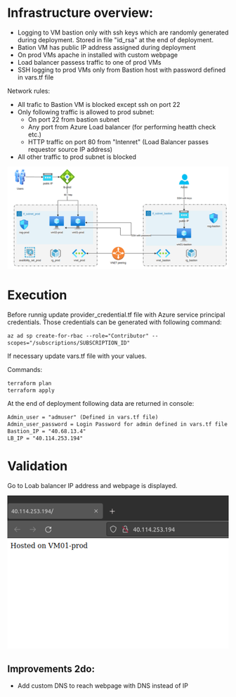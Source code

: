  # Infrastructure overview:
- Logging to VM bastion only with ssh keys which are randomly generated during deployment. Stored in file "id_rsa" at the end of deployment.
- Bation VM has public IP address assigned during deployment
- On prod VMs apache in installed with custom webpage
- Load balancer passess traffic to one of prod VMs
- SSH logging to prod VMs only from Bastion host with password defined in vars.tf file 

Network rules:
- All trafic to Bastion VM is blocked except ssh on port 22
- Only following traffic is allowed to prod subnet:
    * On port 22 from bastion subnet
    * Any port from Azure Load balancer (for performing heatth check etc.)
    * HTTP traffic on port 80 from "Intenret" (Load Balancer passes requestor source IP address)
- All other traffic to prod subnet is blocked

![alt test]( https://github.com/przemekgorzynski/infrastructure_as_code/blob/master/terraform/azure-infra/example1/docs/Azure.png )


# Execution

Before runnig update provider_credential.tf file with Azure service principal credentials.
Those credentials can be generated with following command:

    az ad sp create-for-rbac --role="Contributor" --scopes="/subscriptions/SUBSCRIPTION_ID"

If necessary update vars.tf file with your values. 

Commands:
      
    terraform plan
    terraform apply

At the end of deployment following data are returned in console:

    Admin_user = "admuser" (Defined in vars.tf file)
    Admin_user_password = Login Password for admin defined in vars.tf file
    Bastion_IP = "40.68.13.4"
    LB_IP = "40.114.253.194"


# Validation

Go to Loab balancer IP address and webpage is displayed.

![alt test]( https://github.com/przemekgorzynski/infrastructure_as_code/blob/master/terraform/azure-infra/example1/docs/webpage.png )



## Improvements 2do:
- Add custom DNS to reach webpage with DNS instead of IP
